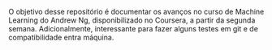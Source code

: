 O objetivo desse repositório é documentar os avanços no curso de Machine Learning do Andrew Ng, disponibilizado no Coursera, a partir da segunda semana. Adicionalmente, interessante para fazer alguns testes em git e de compatibilidade entra máquina.